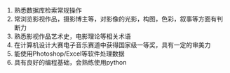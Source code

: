 1. 熟悉数据库检索常规操作
2. 常浏览影视作品，摄影博主等，对影像的光影，构图，色彩，叙事等方面有判断力
3. 熟悉影视作品艺术史，电影理论等相关术语
4. 在计算机设计大赛电子音乐赛道中获得国家级一等奖，具有一定的审美力
5. 能使用Photoshop/Excel等软件处理数据
6. 具有良好的编程基础，会熟练使用python